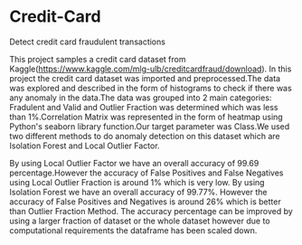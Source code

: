 # Credit-Card
Detect credit card fraudulent transactions


This project samples a credit card dataset from Kaggle(https://www.kaggle.com/mlg-ulb/creditcardfraud/download).
In this project the credit card dataset was imported and preprocessed.The data was explored and described in the form of histograms
to check if there was any anomaly in the data.The data was grouped into 2 main categories: Fradulent and Valid and Outlier Fraction was determined which was less than 1%.Correlation Matrix was represented in the form of heatmap using Python's seaborn library function.Our target parameter was Class.We used two different methods to do anomaly detection on this dataset which are Isolation Forest and Local Outlier Factor.

By using Local Outlier Factor we have an overall accuracy of 99.69 percentage.However the accuracy of False Positives and False 
Negatives using Local Outlier Fraction is around 1% which is very low.
By using Isolation Forest we have an overall accuracy of 99.77%. However the accuracy of False Positives and Negatives is 
around 26% which is better than Outlier Fraction Method.
The accuracy percentage can be improved by using a larger fraction of dataset or the whole dataset however due to computational
requirements the dataframe has been scaled down.
